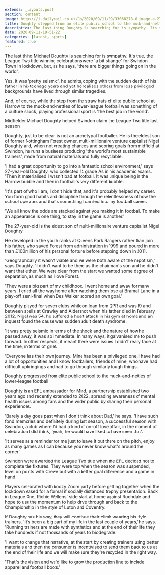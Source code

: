```yaml
---
extends: _layouts.post
section: content
image: https://i.dailymail.co.uk/1s/2020/09/11/19/33068278-0-image-a-27_1599849931795.jpg 
title: Doughty stepped from an elite public school to the muck-and-nettles of lower-league football 
description: The last thing Doughty is searching for is sympathy. Its true, the League Two title winning celebrations were a bit strange for Swindon in lockdown, but there are bigger things going on in the world. 
date: 2020-09-11-19-51-22 
categories: [latest, sports] 
featured: true 
--- 
```

The last thing Michael Doughty is searching for is sympathy. It's true, the League Two title winning celebrations were 'a bit strange' for Swindon Town in lockdown, but, as he says, 'there are bigger things going on in the world'.

Yes, it was 'pretty seismic', he admits, coping with the sudden death of his father in his teenage years and yet he realises others from less privileged backgrounds have lived through similar tragedies.

And, of course, while the step from the straw hats of elite public school at Harrow to the muck-and-nettles of lower-league football was something of a culture shock, playing professional sport is 'the best job in the world'.

Midfielder Michael Doughty helped Swindon claim the League Two title last season

Doughty, just to be clear, is not an archetypal footballer. He is the eldest son of former Nottingham Forest owner, multi-millionaire venture capitalist Nigel Doughty and, when not creating chances and scoring goals from midfield at Swindon, he runs a business producing 'the world's most sustainable trainers', made from natural materials and fully recyclable.

'I had a great opportunity to go into a fantastic school environment,' says 27-year-old Doughty, who collected 14 grade As in his academic exams. 'Then it materialised I wasn't bad at football. It was unique being in the Harrow bubble and then in football's very different bubble.

'It's part of who I am, I don't hide that, and it's probably helped my career. You form good habits and discipline through the relentlessness of how the school operates and that's something I carried into my football career.

'We all know the odds are stacked against you making it in football. To make an appearance is one thing, to stay in the game is another.'

The 27-year-old is the eldest son of multi-millionaire venture capitalist Nigel Doughty

He developed in the youth ranks at Queens Park Rangers rather than join his father, who saved Forest from administration in 1999 and poured in more than £100million of his personal fortune before stepping down in 2011.

'Geographically it wasn't viable and we were both aware of the nepotism,' says Doughty. 'I didn't want to be there as the chairman's son and he didn't want that either. We were clear from the start we wanted some degree of separation, as much as I love Forest.

'They were a big part of my childhood. I went home and away for many years. I cried all the way home after watching them lose at Bramall Lane in a play-off semi-final when Des Walker scored an own goal.'

Doughty played for seven clubs while on loan from QPR and was 19 and between spells at Crawley and Aldershot when his father died in February 2012. Nigel was 54, he suffered a heart attack in his gym at home and an inquest found the cause was sudden adult death syndrome.

'It was pretty seismic in terms of the shock and the nature of how he passed away, it was so immediate. In many ways, it galvanised me to push forward. In other respects, it meant there were issues I didn't really face at the time, in terms of grief.

'Everyone has their own journey. Mine has been a privileged one, I have had a lot of opportunities and I know footballers, friends of mine, who have had difficult upbringings and had to go through similarly tough things.'

Doughty progressed from elite public school to the muck-and-nettles of lower-league football

Doughty is an EFL ambassador for Mind, a partnership established two years ago and recently extended to 2022, spreading awareness of mental health issues among fans and the wider public by sharing their personal experiences.

'Barely a day goes past when I don't think about Dad,' he says. 'I have such fond memories and definitely during last season, a successful season with Swindon, a club where I'd had a kind of on-off love affair, in the moment of celebration I did think, 'yeah, he would have liked to have seen that'.

'It serves as a reminder for me just to leave it out there on the pitch, enjoy as many games as I can because you never know what's around the corner.'

Swindon were awarded the League Two title when the EFL decided not to complete the fixtures. They were top when the season was suspended, level on points with Crewe but with a better goal difference and a game in hand.

Players celebrated with boozy Zoom party before getting together when the lockdown eased for a formal if socially distanced trophy presentation. Back in League One, Richie Wellens' side start at home against Rochdale and hope to use the momentum to help drive through and back to the Championship in the style of Luton and Coventry.

If Doughty has his way, they will continue their climb wearing his Hylo trainers. 'It's been a big part of my life in the last couple of years,' he says. 'Running trainers are made with synthetics and at the end of their life they take hundreds if not thousands of years to biodegrade.

'I want to change that narrative, at the start by creating trainers using better materials and then the consumer is incentivised to send them back to us at the end of their life and we will make sure they're recycled in the right way.

'That's the vision and we'd like to grow the production line to include apparel and football boots.'

